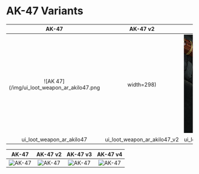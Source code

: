 # AK-47 Variants

| AK-47 | AK-47 v2 | AK-47 v3 | AK-47 v4 |
| :---: | :---: | :---: | :---: |
| ![AK 47](/img/ui_loot_weapon_ar_akilo47.png | width=298)| ![AK 47](/img/ui_loot_weapon_ar_akilo47_v2.png) | ![AK 47](/img/ui_loot_weapon_ar_akilo47_v3.png) | ![AK 47](/img/ui_loot_weapon_ar_akilo47_v4.png) 
| ui_loot_weapon_ar_akilo47 | ui_loot_weapon_ar_akilo47_v2 | ui_loot_weapon_ar_akilo47_v3 | ui_loot_weapon_ar_akilo47_v4 |



| AK-47 | AK-47 v2 | AK-47 v3 | AK-47 v4 |
| :---: | :---: | :---: | :---: |
| <img width="300" height="300" alt="AK-47" src="/CODMW-Operator-Directory/img/ui_loot_weapon_ar_akilo47.png"> | <img width="300" height="300" alt="AK-47" src="/CODMW-Operator-Directory/img/ui_loot_weapon_ar_akilo47.png"> | <img width="300" height="300" alt="AK-47" src="/CODMW-Operator-Directory/img/ui_loot_weapon_ar_akilo47.png"> | <img width="300" height="300" alt="AK-47" src="/CODMW-Operator-Directory/img/ui_loot_weapon_ar_akilo47.png"> |